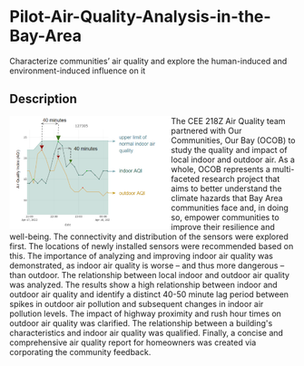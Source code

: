 # Pilot-Air-Quality-Analysis-in-the-Bay-Area
Characterize communities’ air quality and explore the human-induced and environment-induced influence on it

## Description
<img align="left" height="200" src="images/air.png">
The CEE 218Z Air Quality team partnered with Our Communities, Our Bay (OCOB) to study the quality and impact of local indoor and outdoor air. As a whole, OCOB represents a multi-faceted research project that aims to better understand the climate hazards that Bay Area communities face and, in doing so, empower communities to improve their resilience and well-being. The connectivity and distribution of the sensors were explored first. The locations of newly installed sensors were recommended based on this. The importance of analyzing and improving indoor air quality was demonstrated, as indoor air quality is worse – and thus more dangerous – than outdoor. The relationship between local indoor and outdoor air quality was analyzed. The results show a high relationship between indoor and outdoor air quality and identify a distinct 40-50 minute lag period between spikes in outdoor air pollution and subsequent changes in indoor air pollution levels. The impact of highway proximity and rush hour times on outdoor air quality was clarified. The relationship between a building's characteristics and indoor air quality was qualified. Finally, a concise and comprehensive air quality report for homeowners was created via corporating the community feedback.
